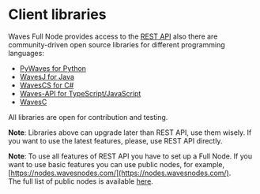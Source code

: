 # Client libraries

Waves Full Node provides access to the [REST API](/en/development-and-api/node-api-overview.md) also there are community-driven open source libraries for different programming languages:

* [PyWaves for Python](/en/development-and-api/client-libraries/pywaves.md)
* [WavesJ for Java](/en/development-and-api/client-libraries/wavesj.md)
* [WavesCS for C\#](/en/development-and-api/client-libraries/wavescs.md)
* [Waves-API for TypeScript/JavaScript](https://github.com/wavesplatform/waves-api)
* [WavesC](/en/development-and-api/client-libraries/waves-c.md)

All libraries are open for contribution and testing.

**Note**: Libraries above can upgrade later than REST API, use them wisely. If you want to use the latest features, please, use REST API directly.

**Note**: To use all features of REST API you have to set up a Full Node. If you want to use basic features you can use public nodes, for example, [https://nodes.wavesnodes.com/](https://nodes.wavesnodes.com/).  
The full list of public nodes is available [here](http://dev.pywaves.org/generators/).
